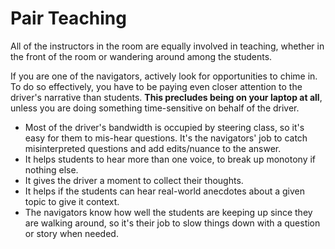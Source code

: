 # Pair Teaching

All of the instructors in the room are equally involved in teaching, whether in the front of the room or wandering around among the students.

If you are one of the navigators, actively look for opportunities to chime in. To do so effectively, you have to be paying even closer attention to the driver's narrative than students. **This precludes being on your laptop at all**, unless you are doing something time-sensitive on behalf of the driver.

 - Most of the driver's bandwidth is occupied by steering class, so it's easy for them to mis-hear questions. It's the navigators' job to catch misinterpreted questions and add edits/nuance to the answer.
 - It helps students to hear more than one voice, to break up monotony if nothing else.
 - It gives the driver a moment to collect their thoughts.
 - It helps if the students can hear real-world anecdotes about a given topic to give it context.
 - The navigators know how well the students are keeping up since they are walking around, so it's their job to slow things down with a question or story  when needed.